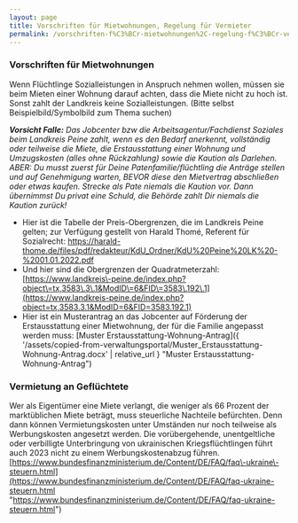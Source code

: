 ```yaml
---
layout: page
title: Vorschriften für Mietwohnungen, Regelung für Vermieter
permalink: /vorschriften-f%C3%BCr-mietwohnungen%2C-regelung-f%C3%BCr-vermieter/
---
```


### Vorschriften für Mietwohnungen

Wenn Flüchtlinge Sozialleistungen in Anspruch nehmen wollen, müssen sie beim Mieten einer Wohnung darauf achten, dass die Miete nicht zu hoch ist. Sonst zahlt der Landkreis keine Sozialleistungen. (Bitte selbst Beispielbild/Symbolbild zum Thema suchen)

***Vorsicht Falle:** Das Jobcenter bzw die Arbeitsagentur/Fachdienst Soziales beim Landkreis Peine zahlt, wenn es den Bedarf anerkennt, vollständig oder teilweise die Miete, die Erstausstattung einer Wohnung und Umzugskosten (alles ohne Rückzahlung) sowie die Kaution als Darlehen. ABER: Du musst zuerst für Deine Patenfamilie/flüchtling die Anträge stellen und auf Genehmigung warten, BEVOR diese den Mietvertrag abschließen oder etwas kaufen. Strecke als Pate niemals die Kaution vor. Dann übernimmst Du privat eine Schuld, die Behörde zahlt Dir niemals die Kaution zurück!*

* Hier ist die Tabelle der Preis\-Obergrenzen, die im Landkreis Peine gelten; zur Verfügung gestellt von Harald Thomé, Referent für Sozialrecht: [https://harald\-thome.de/files/pdf/redakteur/KdU\_Ordner/KdU%20Peine%20LK%20\-%2001\.01\.2022\.pdf](https://harald-thome.de/files/pdf/redakteur/KdU_Ordner/KdU%20Peine%20LK%20-%2001.01.2022.pdf)
* Und hier sind die Obergrenzen der Quadratmeterzahl: [https://www.landkreis\-peine.de/index.php?object\=tx,3583\.3\.1&ModID\=6&FID\=3583\.192\.1](https://www.landkreis-peine.de/index.php?object=tx,3583.3.1&ModID=6&FID=3583.192.1)
* Hier ist ein Musterantrag an das Jobcenter auf Förderung der Erstausstattung einer Mietwohnung, der für die Familie angepasst werden muss: [Muster Erstausstattung\-Wohnung\-Antrag]({ '/assets/copied-from-verwaltungsportal/Muster_Erstausstattung-Wohnung-Antrag.docx' | relative_url } "Muster Erstausstattung-Wohnung-Antrag")

### Vermietung an Geflüchtete

Wer als Eigentümer eine Miete verlangt, die weniger als 66 Prozent der marktüblichen Miete beträgt, muss steuerliche Nachteile befürchten. Denn dann können Vermietungskosten unter Umständen nur noch teilweise als Werbungskosten angesetzt werden. Die vorübergehende, unentgeltliche oder verbilligte Unterbringung von ukrainischen Kriegsflüchtlingen führt auch 2023 nicht zu einem Werbungskostenabzug führen. [https://www.bundesfinanzministerium.de/Content/DE/FAQ/faq\-ukraine\-steuern.html](https://www.bundesfinanzministerium.de/Content/DE/FAQ/faq-ukraine-steuern.html "https://www.bundesfinanzministerium.de/Content/DE/FAQ/faq-ukraine-steuern.html")

